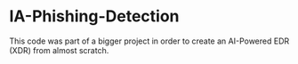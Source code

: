 # IA-Phishing-Detection

This code was part of a bigger project in order to create an AI-Powered EDR (XDR) from almost scratch.
